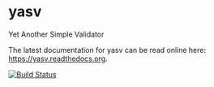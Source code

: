 yasv
====

Yet Another Simple Validator

The latest documentation for yasv can be read online here: https://yasv.readthedocs.org.

[![Build Status](https://travis-ci.org/vyalow/yasv.png?branch=master)](https://travis-ci.org/vyalow/yasv)
